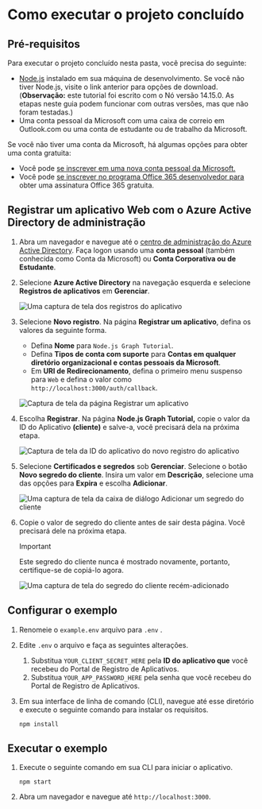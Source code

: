 # <a name="how-to-run-the-completed-project"></a>Como executar o projeto concluído

## <a name="prerequisites"></a>Pré-requisitos

Para executar o projeto concluído nesta pasta, você precisa do seguinte:

- [Node.js](https://nodejs.org) instalado em sua máquina de desenvolvimento. Se você não tiver Node.js, visite o link anterior para opções de download. (**Observação:** este tutorial foi escrito com o Nó versão 14.15.0. As etapas neste guia podem funcionar com outras versões, mas que não foram testadas.)
- Uma conta pessoal da Microsoft com uma caixa de correio em Outlook.com ou uma conta de estudante ou de trabalho da Microsoft.

Se você não tiver uma conta da Microsoft, há algumas opções para obter uma conta gratuita:

- Você pode [se inscrever em uma nova conta pessoal da Microsoft.](https://signup.live.com/signup?wa=wsignin1.0&rpsnv=12&ct=1454618383&rver=6.4.6456.0&wp=MBI_SSL_SHARED&wreply=https://mail.live.com/default.aspx&id=64855&cbcxt=mai&bk=1454618383&uiflavor=web&uaid=b213a65b4fdc484382b6622b3ecaa547&mkt=E-US&lc=1033&lic=1)
- Você pode [se inscrever no programa Office 365 desenvolvedor para](https://developer.microsoft.com/office/dev-program) obter uma assinatura Office 365 gratuita.

## <a name="register-a-web-application-with-the-azure-active-directory-admin-center"></a>Registrar um aplicativo Web com o Azure Active Directory de administração

1. Abra um navegador e navegue até o [centro de administração do Azure Active Directory](https://aad.portal.azure.com). Faça logon usando uma **conta pessoal** (também conhecida como Conta da Microsoft) ou **Conta Corporativa ou de Estudante**.

1. Selecione **Azure Active Directory** na navegação esquerda e selecione **Registros de aplicativos** em **Gerenciar**.

    ![Uma captura de tela dos registros do aplicativo ](/tutorial/images/aad-portal-app-registrations.png)

1. Selecione **Novo registro**. Na página **Registrar um aplicativo**, defina os valores da seguinte forma.

    - Defina **Nome** para `Node.js Graph Tutorial`.
    - Defina **Tipos de conta com suporte** para **Contas em qualquer diretório organizacional e contas pessoais da Microsoft**.
    - Em **URI de Redirecionamento**, defina o primeiro menu suspenso para `Web` e defina o valor como `http://localhost:3000/auth/callback`.

    ![Captura de tela da página Registrar um aplicativo](/tutorial/images/aad-register-an-app.png)

1. Escolha **Registrar**. Na página **Node.js Graph Tutorial,** copie o valor da ID do Aplicativo **(cliente)** e salve-a, você precisará dela na próxima etapa.

    ![Captura de tela da ID do aplicativo do novo registro do aplicativo](/tutorial/images/aad-application-id.png)

1. Selecione **Certificados e segredos** sob **Gerenciar**. Selecione o botão **Novo segredo do cliente**. Insira um valor em **Descrição**, selecione uma das opções para **Expira** e escolha **Adicionar**.

    ![Uma captura de tela da caixa de diálogo Adicionar um segredo do cliente](/tutorial/images/aad-new-client-secret.png)

1. Copie o valor de segredo do cliente antes de sair desta página. Você precisará dele na próxima etapa.

    > [!IMPORTANT]
    > Este segredo do cliente nunca é mostrado novamente, portanto, certifique-se de copiá-lo agora.

    ![Uma captura de tela do segredo do cliente recém-adicionado](/tutorial/images/aad-copy-client-secret.png)

## <a name="configure-the-sample"></a>Configurar o exemplo

1. Renomeie o `example.env` arquivo para `.env` .
1. Edite `.env` o arquivo e faça as seguintes alterações.
    1. Substitua `YOUR_CLIENT_SECRET_HERE` pela **ID do aplicativo que** você recebeu do Portal de Registro de Aplicativos.
    1. Substitua `YOUR_APP_PASSWORD_HERE` pela senha que você recebeu do Portal de Registro de Aplicativos.
1. Em sua interface de linha de comando (CLI), navegue até esse diretório e execute o seguinte comando para instalar os requisitos.

    ```Shell
    npm install
    ```

## <a name="run-the-sample"></a>Executar o exemplo

1. Execute o seguinte comando em sua CLI para iniciar o aplicativo.

    ```Shell
    npm start
    ```

1. Abra um navegador e navegue até `http://localhost:3000`.
